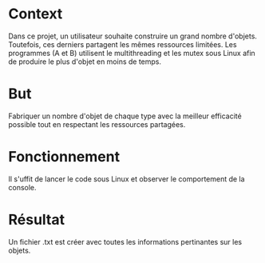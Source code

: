 # Context
Dans ce projet, un utilisateur souhaite construire un grand nombre d'objets. Toutefois, ces derniers partagent les mêmes ressources limitées.
Les programmes (A et B) utilisent le multithreading et les mutex sous Linux afin de produire le plus d'objet en moins de temps.

# But
Fabriquer un nombre d'objet de chaque type avec la meilleur efficacité possible tout en respectant les ressources partagées.

# Fonctionnement
Il s'uffit de lancer le code sous Linux et observer le comportement de la console.

# Résultat
Un fichier .txt est créer avec toutes les informations pertinantes sur les objets.
